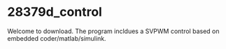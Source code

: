 # 28379d_control
Welcome to download.
The program incldues a SVPWM control based on embedded coder/matlab/simulink.
